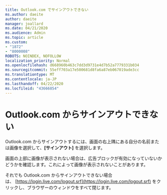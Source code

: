 ```yaml
---
title: Outlook.com でサインアウトできない
ms.author: daeite
author: daeite
manager: joallard
ms.date: 04/21/2020
ms.audience: Admin
ms.topic: article
ms.custom:
- "1872"
- "8000008"
ROBOTS: NOINDEX, NOFOLLOW
localization_priority: Normal
ms.openlocfilehash: d668960b463c7dd3d9731e4d7b52a7779331b034
ms.sourcegitcommit: 55eff703a17e500681d8fa6a87eb067019ade3cc
ms.translationtype: MT
ms.contentlocale: ja-JP
ms.lasthandoff: 04/22/2020
ms.locfileid: "43666854"
---
```

# <a name="unable-to-sign-out-of-outlookcom"></a>Outlook.com からサインアウトできない

Outlook.com からサインアウトするには、画面の右上隅にある自分の名前または画像を選択して、**[サインアウト]** を選択します。

画面の上部に画像が表示されない場合は、広告ブロックが有効になっていないかどうかを確認します。これによって画像が表示されないことがあります。

それでも Outlook.com からサインアウトできない場合は、 [https://login.live.com/logout.srf](https://login.live.com/logout.srf) をクリックし、ブラウザーのウィンドウをすべて閉じます。